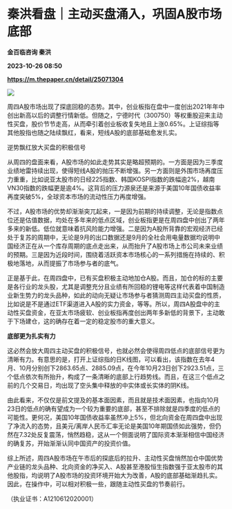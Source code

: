 # 秦洪看盘｜主动买盘涌入，巩固A股市场底部
**金百临咨询 秦洪**

**2023-10-26 08:50**

**https://m.thepaper.cn/detail/25071304**

![](https://imagecloud.thepaper.cn/thepaper/image/275/743/272.jpg)

周四A股市场出现了探底回稳的态势。其中，创业板指在盘中一度创出2021年年中创出新高以后的调整行情新低。但随之，宁德时代（300750）等权重股迎来主动性买盘，股价节节走高，从而牵引着创业板收复失地且上涨0.65%。上证综指等其他股指也随之陆续飘红，看来，短线A股的底部基础愈发扎实。

逆势飘红放大买盘的积极信号

从周四的盘面来看，A股市场的如此走势其实是略超预期的。一方面是因为三季度业绩地雷持续出现，使得短线A股的抛压不断增强。另一方面则是外围市场再度压力重重，比如说亚太股市的日经225指数、韩国KOSPI指数的跌幅逾2%，越南VN30指数的跌幅更是逾4%。这背后的压力源泉还是来源于美国10年国债收益率再度突破5%，全球资本市场的流动性压力再度增强。

不过，A股市场的优势却渐渐突兀起来，一是因为前期的持续调整，无论是指数点位还是估值数据，均处在多年来的低点区域，创业板指更是在周四盘中创出了两年多来的新低。低位就意味着抗风险能力增强。二是因为A股所背靠的宏观经济已经处于复苏的周期中，无论是9月的出口数据还是9月的全社会用电量数据均说明中国经济正在从一个库存周期的底点走出来，从而抬升了A股市场上市公司未来业绩的预期。三是因为近段时间，围绕着活跃资本市场核心的一系列措施在持续的、积极地落地，从而提振了市场参与者的底气。

正是基于此，在周四盘中，已有买盘积极主动地加仓A股。而且，加仓的标的主要是各行业的龙头股，尤其是调整充分且业绩有所回稳的锂电等这样代表着中国制造业新生势力的龙头品种，如此的动向无疑让市场参与者猜测周四主动买盘的性质，比如说是不是通过ETF渠道进入A股的实力资金，等等。所以，周四A股盘中的主动性买盘资金，在亚太市场疲软、创业板指再度创出两年多新低的背景下，主动敢于下场建仓，这的确存在着一定的稳定股市的重大意义。

**底部更为扎实有力**

这必然会放大周四主动买盘的积极信号，也就必然会使得周四低点的底部信号更为清晰有力。有意思的是，打开上证综指的日K线图，可以看出，该指数在去年4月、10月分别创下2863.65点、2885.09点，在今年10月23日创下2923.51点，三个低点依次有所抬升，构成了一条清晰的底部上行趋势线。而且，在这三个低点之前的几个交易日，均出现了空头集中释放的中实体或长实体的阴K线。

由此看来，不仅仅是前文提及的基本面因素，而且就是技术面因素，也指向10月23日的低点的确有望成为一个较为重要的底部，甚至不排除就是四季度的低点的可能性。更何况，美国10年国债收益率虽然冲上5%，但北向资金在周四盘中出现了净流入的态势，且美元/离岸人民币汇率无论是美国10年期国债如此强势，但仍然在7.32处反复震荡，悄然趋稳，这从一个侧面说明了国际资本渐渐相信中国经济的确复苏，开始渐渐认同中国资产的投资价值。

综上所述，周四A股市场在午市后的探底后的拉升、主动性买盘悄然加仓中国优势产业链的龙头品种、北向资金的净买入、A股甚至港股恒生指数强于亚太股市的其他股指，均说明了A股市场的投资环境开始大为改善，A股的底部基础渐趋扎实。因此，在操作中，可以相对积极一些，跟随主动性买盘的节奏前行。

（执业证书：A1210612020001）